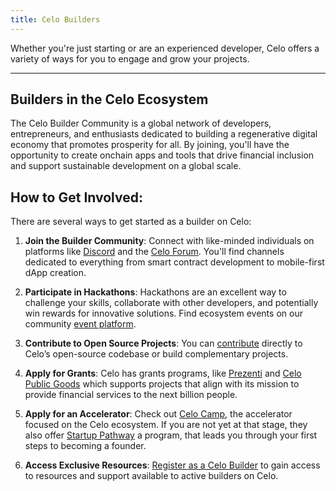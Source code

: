 ```yaml
---
title: Celo Builders
---
```


Whether you're just starting or are an experienced developer, Celo offers a variety of ways for you to engage and grow your projects.

---

## Builders in the Celo Ecosystem

The Celo Builder Community is a global network of developers, entrepreneurs, and enthusiasts dedicated to building a regenerative digital economy that promotes prosperity for all. By joining, you'll have the opportunity to create onchain apps and tools that drive financial inclusion and support sustainable development on a global scale.

## How to Get Involved:

There are several ways to get started as a builder on Celo:

1. **Join the Builder Community**: Connect with like-minded individuals on platforms like [Discord](https://discord.com/invite/celo) and the [Celo Forum](https://forum.celo.org/). You'll find channels dedicated to everything from smart contract development to mobile-first dApp creation.

2.  **Participate in Hackathons**: Hackathons are an excellent way to challenge your skills, collaborate with other developers, and potentially win rewards for innovative solutions. Find ecosystem events on our community [event platform](https://celo.stand.lemonade.social/events).
   
3. **Contribute to Open Source Projects**: You can [contribute](./contributors.md) directly to Celo’s open-source codebase or build complementary projects. 

4. **Apply for Grants**: Celo has grants programs, like [Prezenti](https://www.prezenti.xyz/) and [Celo Public Goods](https://www.celopg.eco/) which supports projects that align with its mission to provide financial services to the next billion people.

5. **Apply for an Accelerator**: Check out [Celo Camp](https://www.celocamp.com/), the accelerator focused on the Celo ecosystem. If you are not yet at that stage, they also offer [Startup Pathway](https://startup-pathway.mykajabi.com/) a program, that leads you through your first steps to becoming a founder. 

6. **Access Exclusive Resources**: [Register as a Celo Builder](https://docs.google.com/forms/d/e/1FAIpQLSemO5Kbf8fzq70AtiZEPRkk040MmpmmyhRqeurAwuVWUg63tQ/viewform) to gain access to resources and support available to active builders on Celo.

